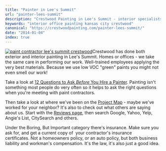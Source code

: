 ```yaml
---
title: "Painter in Lee's Summit"
url: "painter-lees-summit"
description: "Crestwood Painting in Lee's Summit - interior specialists"
keywords: "interior office painting kansas city crestwood"
canonical: "https://crestwoodpainting.com/painter-lees-summit/"
date: "2014-01-04"
index: true
---
```


[![paint contractor lee's summit crestwood](/images/Lees-Summit.jpg)](/images/Lees-Summit.jpg)Crestwood has done both exterior and interior painting in Lee's Summit. Homes or offices - we take the same care in performing our work. Well-trained employees applying the very best materials. Because we use low VOC "green" paints you might not even smell our work!

Take a look at [12 Questions to Ask _Before_ You Hire a Painter](/12-questions-ask-painter/ "12 Questions to Ask Before You Hire a Painter"). Painting isn't something most people do very often so it helps to ask the right questions when you're meeting with paint contractors.

Then take a look at where we've been on the [Project Map](/map "Project Map") - maybe we've worked for your neighbor? It's also to check out what others are saying about us. Start with the [Reviews page](/reviews/ "Online Reviews – Painters in Kansas City"), then search Google, Yahoo, Yelp, Angie's List, CitySearch and others.

Under the Boring, But Important category there's insurance. Make sure you ask for, and get a current copy of  your contractor's insurance certificates. Not a homeowners policy, or an auto policy, but both business liability and workman's compensation. It's the law, it's also just a good idea.
